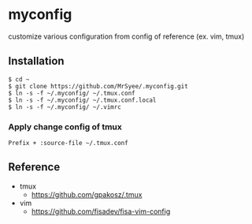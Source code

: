 # myconfig
customize various configuration from config of reference (ex. vim, tmux)
## Installation
```
$ cd ~
$ git clone https://github.com/MrSyee/.myconfig.git
$ ln -s -f ~/.myconfig/ ~/.tmux.conf
$ ln -s -f ~/.myconfig/ ~/.tmux.conf.local
$ ln -s -f ~/.myconfig/ ~/.vimrc
```
### Apply change config of tmux
```
Prefix + :source-file ~/.tmux.conf
```
## Reference
- tmux
    - https://github.com/gpakosz/.tmux
- vim
    - https://github.com/fisadev/fisa-vim-config
